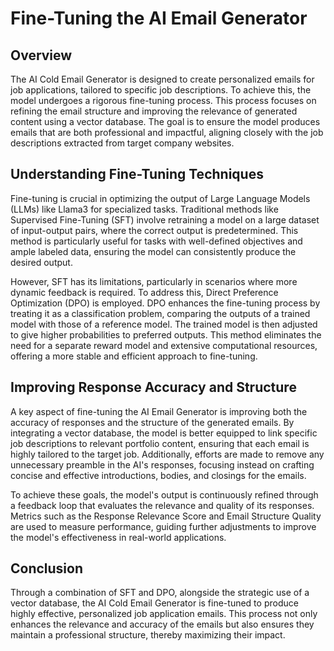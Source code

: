 # Fine-Tuning the AI Email Generator

## Overview

The AI Cold Email Generator is designed to create personalized emails for job applications, tailored to specific job descriptions. To achieve this, the model undergoes a rigorous fine-tuning process. This process focuses on refining the email structure and improving the relevance of generated content using a vector database. The goal is to ensure the model produces emails that are both professional and impactful, aligning closely with the job descriptions extracted from target company websites.

## Understanding Fine-Tuning Techniques

Fine-tuning is crucial in optimizing the output of Large Language Models (LLMs) like Llama3 for specialized tasks. Traditional methods like Supervised Fine-Tuning (SFT) involve retraining a model on a large dataset of input-output pairs, where the correct output is predetermined. This method is particularly useful for tasks with well-defined objectives and ample labeled data, ensuring the model can consistently produce the desired output.

However, SFT has its limitations, particularly in scenarios where more dynamic feedback is required. To address this, Direct Preference Optimization (DPO) is employed. DPO enhances the fine-tuning process by treating it as a classification problem, comparing the outputs of a trained model with those of a reference model. The trained model is then adjusted to give higher probabilities to preferred outputs. This method eliminates the need for a separate reward model and extensive computational resources, offering a more stable and efficient approach to fine-tuning.

## Improving Response Accuracy and Structure

A key aspect of fine-tuning the AI Email Generator is improving both the accuracy of responses and the structure of the generated emails. By integrating a vector database, the model is better equipped to link specific job descriptions to relevant portfolio content, ensuring that each email is highly tailored to the target job. Additionally, efforts are made to remove any unnecessary preamble in the AI's responses, focusing instead on crafting concise and effective introductions, bodies, and closings for the emails.

To achieve these goals, the model's output is continuously refined through a feedback loop that evaluates the relevance and quality of its responses. Metrics such as the Response Relevance Score and Email Structure Quality are used to measure performance, guiding further adjustments to improve the model's effectiveness in real-world applications.

## Conclusion

Through a combination of SFT and DPO, alongside the strategic use of a vector database, the AI Cold Email Generator is fine-tuned to produce highly effective, personalized job application emails. This process not only enhances the relevance and accuracy of the emails but also ensures they maintain a professional structure, thereby maximizing their impact.
